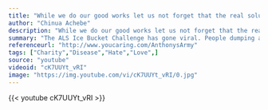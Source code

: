 ```yaml
---
title: "While we do our good works let us not forget that the real solution lies in a world in which charity will have become unnecessary."
author: "Chinua Achebe"
description: "While we do our good works let us not forget that the real solution lies in a world in which charity will have become unnecessary. - Chinua Achebe quotes from GetInspired365.com"
summary: "The ALS Ice Bucket Challenge has gone viral. People dumping a bucket of ice over their heads has conquered Facebook. However, there are some who are not convinced by this charity craze and people's motivation for doing it. This video answers those doubters."
referenceurl: "http://www.youcaring.com/AnthonysArmy"
tags: ["Charity","Disease","Hate","Love",]
source: "youtube"
videoid: "cK7UUYt_vRI"
image: "https://img.youtube.com/vi/cK7UUYt_vRI/0.jpg"
---
```


{{< youtube cK7UUYt_vRI >}}
